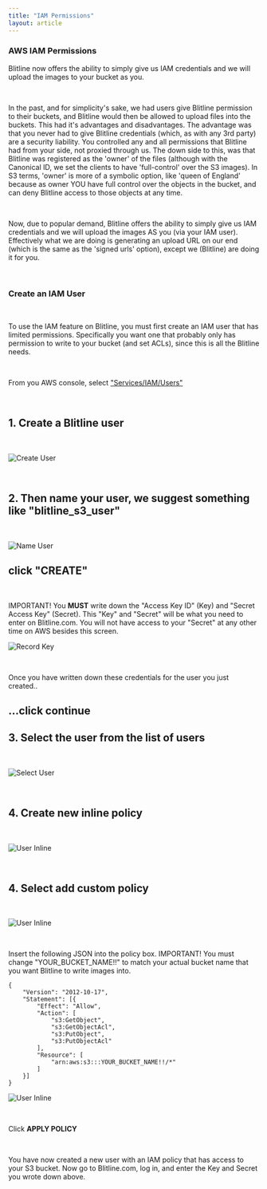 ```yaml
---
title: "IAM Permissions"
layout: article
---
```


### AWS IAM Permissions

Blitline now offers the ability to simply give us IAM credentials and we will upload the images to your bucket as you.

<br>

In the past, and for simplicity's sake, we had users give Blitline permission to their buckets, and Blitline would then be allowed to upload files into the buckets. This had it's advantages and disadvantages. The advantage was that you never had to give Blitline credentials (which, as with any 3rd party) are a security liability. You controlled any and all permissions that Blitline had from your side, not proxied through us. The down side to this, was that Blitline was registered as the 'owner' of the files (although with the Canonical ID, we set the clients to have 'full-control' over the S3 images). In S3 terms, 'owner' is more of a symbolic option, like 'queen of England' because as owner YOU have full control over the objects in the bucket, and can deny Blitline access to those objects at any time.

<br>

Now, due to popular demand, Blitline offers the ability to simply give us IAM credentials and we will upload the images AS you (via your IAM user). Effectively what we are doing is generating an upload URL on our end (which is the same as the 'signed urls' option), except we (Blitline) are doing it for you.

<br>

### Create an IAM User

<br>

To use the IAM feature on Blitline, you must first create an IAM user that has limited permissions. Specifically you want one that probably only has permission to write to your bucket (and set ACLs), since this is all the Blitline needs.

<br>

From you AWS console, select ["Services/IAM/Users"](https://console.aws.amazon.com/iam/home?region=us-east-1#users) 

<br>

## 1. Create a Blitline user

<br>

![Create User](https://s3.amazonaws.com/web.blitline/blog/iam/click_create_user.jpg)

<br>

## 2. Then name your user, we suggest something like "blitline_s3_user"

<br>

![Name User](https://s3.amazonaws.com/web.blitline/blog/iam/name_user.jpg)

## click **"CREATE"**

<br>

IMPORTANT! You **MUST** write down the "Access Key ID" (Key) and "Secret Access Key" (Secret). This "Key" and "Secret" will be what you need to enter on Blitline.com. You will not have access to your "Secret" at any other time on AWS besides this screen.

![Record Key](https://s3.amazonaws.com/web.blitline/blog/iam/key_secret.jpg)

<br>

Once you have written down these credentials for the user you just created..

## ...click continue

## 3. Select the user from the list of users

<br>

![Select User](https://s3.amazonaws.com/web.blitline/blog/iam/click_blitline_s3_user.jpg)

<br>

## 4. Create new inline policy

<br>

![User Inline](https://s3.amazonaws.com/web.blitline/blog/iam/inline_policy.jpg)

<br>

## 4. Select add custom policy

<br>

![User Inline](https://s3.amazonaws.com/web.blitline/blog/iam/add_custom.jpg)

<br>

Insert the following JSON into the policy box. IMPORTANT! You must change "YOUR_BUCKET_NAME!!" to match your actual bucket name that you want Blitline to write images into.

```
{
	"Version": "2012-10-17",
	"Statement": [{
		"Effect": "Allow",
		"Action": [
			"s3:GetObject",
			"s3:GetObjectAcl",
			"s3:PutObject",
			"s3:PutObjectAcl"
		],
		"Resource": [
			"arn:aws:s3:::YOUR_BUCKET_NAME!!/*"
		]
	}]
}
```

![User Inline](https://s3.amazonaws.com/web.blitline/blog/iam/finish.jpg)

<br>

Click **APPLY POLICY** 

<br>

You have now created a new user with an IAM policy that has access to your S3 bucket. Now go to Blitline.com, log in,  and enter the Key and Secret you wrote down above.





